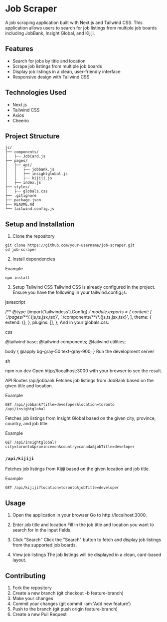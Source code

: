 # Job Scraper

A job scraping application built with Next.js and Tailwind CSS. This application allows users to search for job listings from multiple job boards including JobBank, Insight Global, and Kijiji.

## Features

- Search for jobs by title and location
- Scrape job listings from multiple job boards
- Display job listings in a clean, user-friendly interface
- Responsive design with Tailwind CSS

## Technologies Used

- Next.js
- Tailwind CSS
- Axios
- Cheerio

## Project Structure

```plaintext
jc/
├── components/
│   ├── JobCard.js
├── pages/
│   ├── api/
│   │   ├── jobbank.js
│   │   ├── insightglobal.js
│   │   ├── kijiji.js
│   ├── index.js
├── styles/
│   ├── globals.css
├── .gitignore
├── package.json
├── README.md
└── tailwind.config.js
```

## Setup and Installation
1. Clone the repository

```
git clone https://github.com/your-username/job-scraper.git
cd job-scraper
```

2. Install dependencies

Example
```
npm install
``` 
3. Setup Tailwind CSS
Tailwind CSS is already configured in the project. Ensure you have the following in your tailwind.config.js:

javascript

/** @type {import('tailwindcss').Config} */
module.exports = {
  content: [
    './pages/**/*.{js,ts,jsx,tsx}',
    './components/**/*.{js,ts,jsx,tsx}',
  ],
  theme: {
    extend: {},
  },
  plugins: [],
};
And in your globals.css:

css

@tailwind base;
@tailwind components;
@tailwind utilities;

body {
  @apply bg-gray-50 text-gray-900;
}
Run the development server

sh

npm run dev
Open http://localhost:3000 with your browser to see the result.

API Routes
/api/jobbank
Fetches job listings from JobBank based on the given title and location.

Example
```
GET /api/jobbank?title=developer&location=toronto
/api/insightglobal
```
Fetches job listings from Insight Global based on the given city, province, country, and job title.

Example
```
GET /api/insightglobal?city=toronto&province=on&country=canada&jobTitle=developer
```

### `/api/kijiji`
Fetches job listings from Kijiji based on the given location and job title.

Example
```
GET /api/kijiji?location=toronto&jobTitle=developer
```
## Usage
1. Open the application in your browser
Go to http://localhost:3000.

2. Enter job title and location
Fill in the job title and location you want to search for in the input fields.

3. Click "Search"
Click the "Search" button to fetch and display job listings from the supported job boards.

4. View job listings
The job listings will be displayed in a clean, card-based layout.

## Contributing
1. Fork the repository
2. Create a new branch (git checkout -b feature-branch)
3. Make your changes
4. Commit your changes (git commit -am 'Add new feature')
5. Push to the branch (git push origin feature-branch)
6. Create a new Pull Request
